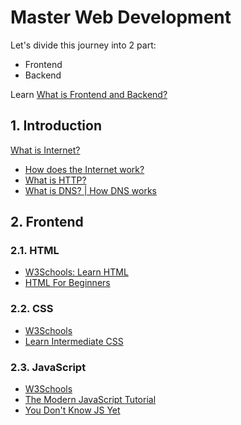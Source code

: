 # Master Web Development

Let's divide this journey into 2 part:
- Frontend
- Backend

Learn [What is Frontend and Backend?](https://www.geeksforgeeks.org/frontend-vs-backend/)

## <a name ="01"></a>1.	__Introduction__
[What is Internet?](https://roadmap.sh/guides/what-is-internet)
- [How does the Internet work?](https://developer.mozilla.org/en-US/docs/Learn/Common_questions/Web_mechanics/How_does_the_Internet_work)
- [What is HTTP?](https://developer.mozilla.org/en-US/docs/Web/HTTP/Overview)
- [What is DNS? | How DNS works](https://www.cloudflare.com/en-gb/learning/dns/what-is-dns/)

## <a name ="02"></a>2.	__Frontend__
### 2.1. HTML
  - [W3Schools: Learn HTML](https://www.w3schools.com/html)
  - [HTML For Beginners](https://html.com/)
### 2.2. CSS
  - [W3Schools](https://www.w3schools.com/css)
  - [Learn Intermediate CSS](https://www.codecademy.com/learn/learn-intermediate-css)
### 2.3. JavaScript
  - [W3Schools](https://www.w3schools.com/js)
  - [The Modern JavaScript Tutorial](https://javascript.info/)
  - [You Don't Know JS Yet](https://github.com/getify/You-Dont-Know-JS)















